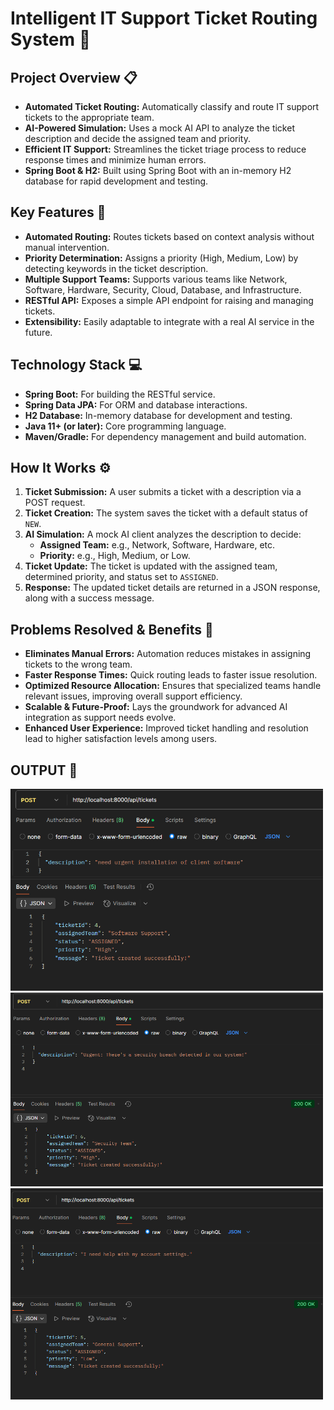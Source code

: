 # Intelligent IT Support Ticket Routing System 🚀

## Project Overview 📋
- **Automated Ticket Routing:** Automatically classify and route IT support tickets to the appropriate team.
- **AI-Powered Simulation:** Uses a mock AI API to analyze the ticket description and decide the assigned team and priority.
- **Efficient IT Support:** Streamlines the ticket triage process to reduce response times and minimize human errors.
- **Spring Boot & H2:** Built using Spring Boot with an in-memory H2 database for rapid development and testing.

## Key Features 🔑
- **Automated Routing:** Routes tickets based on context analysis without manual intervention.
- **Priority Determination:** Assigns a priority (High, Medium, Low) by detecting keywords in the ticket description.
- **Multiple Support Teams:** Supports various teams like Network, Software, Hardware, Security, Cloud, Database, and Infrastructure.
- **RESTful API:** Exposes a simple API endpoint for raising and managing tickets.
- **Extensibility:** Easily adaptable to integrate with a real AI service in the future.

## Technology Stack 💻
- **Spring Boot:** For building the RESTful service.
- **Spring Data JPA:** For ORM and database interactions.
- **H2 Database:** In-memory database for development and testing.
- **Java 11+ (or later):** Core programming language.
- **Maven/Gradle:** For dependency management and build automation.

## How It Works ⚙️
1. **Ticket Submission:** A user submits a ticket with a description via a POST request.
2. **Ticket Creation:** The system saves the ticket with a default status of `NEW`.
3. **AI Simulation:** A mock AI client analyzes the description to decide:
   - **Assigned Team:** e.g., Network, Software, Hardware, etc.
   - **Priority:** e.g., High, Medium, or Low.
4. **Ticket Update:** The ticket is updated with the assigned team, determined priority, and status set to `ASSIGNED`.
5. **Response:** The updated ticket details are returned in a JSON response, along with a success message.


## Problems Resolved & Benefits 🎯
- **Eliminates Manual Errors:** Automation reduces mistakes in assigning tickets to the wrong team.
- **Faster Response Times:** Quick routing leads to faster issue resolution.
- **Optimized Resource Allocation:** Ensures that specialized teams handle relevant issues, improving overall support efficiency.
- **Scalable & Future-Proof:** Lays the groundwork for advanced AI integration as support needs evolve.
- **Enhanced User Experience:** Improved ticket handling and resolution lead to higher satisfaction levels among users.

## OUTPUT 🎯

<img src="https://github.com/Rahul9766/ITSupport-Ticket-Routing-Application/blob/9f778f44687da43af0a5a3463cf0030018b177bb/test_output/Screenshot%202025-02-25%20132622.png" alt="Test Output Screenshot 1" width="500" />

<img src="https://github.com/Rahul9766/ITSupport-Ticket-Routing-Application/blob/f41283d06689bb7c6d4fc5203a04f6b384537588/test_output/Screenshot%202025-02-25%20132754.png" alt="Test Output Screenshot 2" width="500" />

<img src="https://github.com/Rahul9766/ITSupport-Ticket-Routing-Application/blob/f41283d06689bb7c6d4fc5203a04f6b384537588/test_output/Screenshot%202025-02-25%20132718.png" alt="Test Output Screenshot 3" width="500" />

